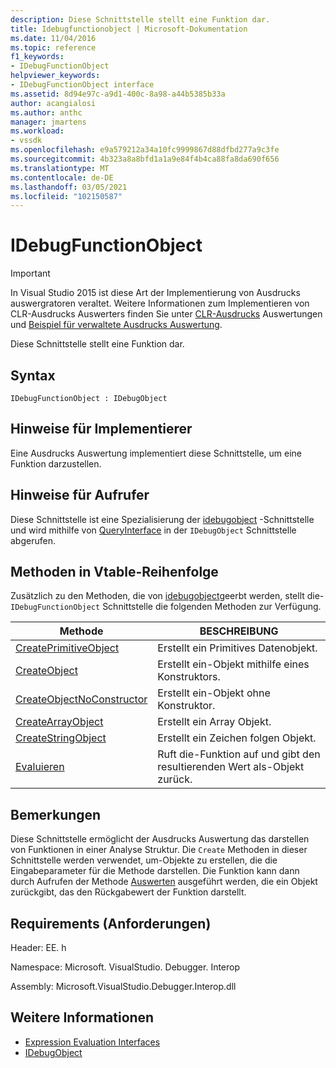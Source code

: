 ```yaml
---
description: Diese Schnittstelle stellt eine Funktion dar.
title: Idebugfunctionobject | Microsoft-Dokumentation
ms.date: 11/04/2016
ms.topic: reference
f1_keywords:
- IDebugFunctionObject
helpviewer_keywords:
- IDebugFunctionObject interface
ms.assetid: 8d94e97c-a9d1-400c-8a98-a44b5385b33a
author: acangialosi
ms.author: anthc
manager: jmartens
ms.workload:
- vssdk
ms.openlocfilehash: e9a579212a34a10fc9999867d88dfbd277a9c3fe
ms.sourcegitcommit: 4b323a8a8bfd1a1a9e84f4b4ca88fa8da690f656
ms.translationtype: MT
ms.contentlocale: de-DE
ms.lasthandoff: 03/05/2021
ms.locfileid: "102150587"
---
```

# <a name="idebugfunctionobject"></a>IDebugFunctionObject
> [!IMPORTANT]
> In Visual Studio 2015 ist diese Art der Implementierung von Ausdrucks auswergratoren veraltet. Weitere Informationen zum Implementieren von CLR-Ausdrucks Auswerters finden Sie unter [CLR-Ausdrucks](https://github.com/Microsoft/ConcordExtensibilitySamples/wiki/CLR-Expression-Evaluators) Auswertungen und [Beispiel für verwaltete Ausdrucks Auswertung](https://github.com/Microsoft/ConcordExtensibilitySamples/wiki/Managed-Expression-Evaluator-Sample).

 Diese Schnittstelle stellt eine Funktion dar.

## <a name="syntax"></a>Syntax

```
IDebugFunctionObject : IDebugObject
```

## <a name="notes-for-implementers"></a>Hinweise für Implementierer
 Eine Ausdrucks Auswertung implementiert diese Schnittstelle, um eine Funktion darzustellen.

## <a name="notes-for-callers"></a>Hinweise für Aufrufer
 Diese Schnittstelle ist eine Spezialisierung der [idebugobject](../../../extensibility/debugger/reference/idebugobject.md) -Schnittstelle und wird mithilfe von [QueryInterface](/cpp/atl/queryinterface) in der `IDebugObject` Schnittstelle abgerufen.

## <a name="methods-in-vtable-order"></a>Methoden in Vtable-Reihenfolge
 Zusätzlich zu den Methoden, die von [idebugobject](../../../extensibility/debugger/reference/idebugobject.md)geerbt werden, stellt die- `IDebugFunctionObject` Schnittstelle die folgenden Methoden zur Verfügung.

|Methode|BESCHREIBUNG|
|------------|-----------------|
|[CreatePrimitiveObject](../../../extensibility/debugger/reference/idebugfunctionobject-createprimitiveobject.md)|Erstellt ein Primitives Datenobjekt.|
|[CreateObject](../../../extensibility/debugger/reference/idebugfunctionobject-createobject.md)|Erstellt ein-Objekt mithilfe eines Konstruktors.|
|[CreateObjectNoConstructor](../../../extensibility/debugger/reference/idebugfunctionobject-createobjectnoconstructor.md)|Erstellt ein-Objekt ohne Konstruktor.|
|[CreateArrayObject](../../../extensibility/debugger/reference/idebugfunctionobject-createarrayobject.md)|Erstellt ein Array Objekt.|
|[CreateStringObject](../../../extensibility/debugger/reference/idebugfunctionobject-createstringobject.md)|Erstellt ein Zeichen folgen Objekt.|
|[Evaluieren](../../../extensibility/debugger/reference/idebugfunctionobject-evaluate.md)|Ruft die-Funktion auf und gibt den resultierenden Wert als-Objekt zurück.|

## <a name="remarks"></a>Bemerkungen
 Diese Schnittstelle ermöglicht der Ausdrucks Auswertung das darstellen von Funktionen in einer Analyse Struktur. Die `Create` Methoden in dieser Schnittstelle werden verwendet, um-Objekte zu erstellen, die die Eingabeparameter für die Methode darstellen. Die Funktion kann dann durch Aufrufen der Methode [Auswerten](../../../extensibility/debugger/reference/idebugfunctionobject-evaluate.md) ausgeführt werden, die ein Objekt zurückgibt, das den Rückgabewert der Funktion darstellt.

## <a name="requirements"></a>Requirements (Anforderungen)
 Header: EE. h

 Namespace: Microsoft. VisualStudio. Debugger. Interop

 Assembly: Microsoft.VisualStudio.Debugger.Interop.dll

## <a name="see-also"></a>Weitere Informationen
- [Expression Evaluation Interfaces](../../../extensibility/debugger/reference/expression-evaluation-interfaces.md)
- [IDebugObject](../../../extensibility/debugger/reference/idebugobject.md)
